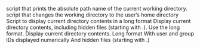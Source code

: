 script that prints the absolute path name of the current working directory.
script that changes the working directory to the user’s home directory
Script to display current directory contents in a long format
Display current directory contents, including hidden files (starting with .). Use the long format.
Display current directory contents.
	Long format
	With user and group IDs displayed numerically
	And hidden files (starting with .)

